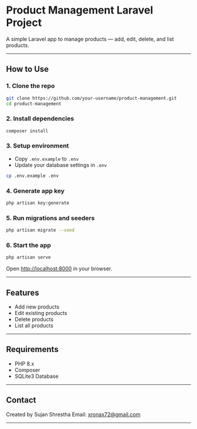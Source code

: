 
# Product Management Laravel Project

A simple Laravel app to manage products — add, edit, delete, and list products.

---

## How to Use

### 1. Clone the repo
```bash
git clone https://github.com/your-username/product-management.git
cd product-management
````

### 2. Install dependencies

```bash
composer install
```

### 3. Setup environment

* Copy `.env.example` to `.env`
* Update your database settings in `.env`

```bash
cp .env.example .env
```

### 4. Generate app key

```bash
php artisan key:generate
```

### 5. Run migrations and seeders

```bash
php artisan migrate --seed
```

### 6. Start the app

```bash
php artisan serve
```

Open [http://localhost:8000](http://localhost:8000) in your browser.

---

## Features

* Add new products
* Edit existing products
* Delete products
* List all products

---

## Requirements

* PHP 8.x
* Composer
* SQLite3 Database

---

## Contact

Created by Sujan Shrestha
Email: xronax72@gmail.com

---

